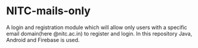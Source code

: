 # NITC-mails-only
A login and registration module which will allow only users with a specific email domain(here @nitc.ac.in) to register and login.
In this repository Java, Android and Firebase is used.
